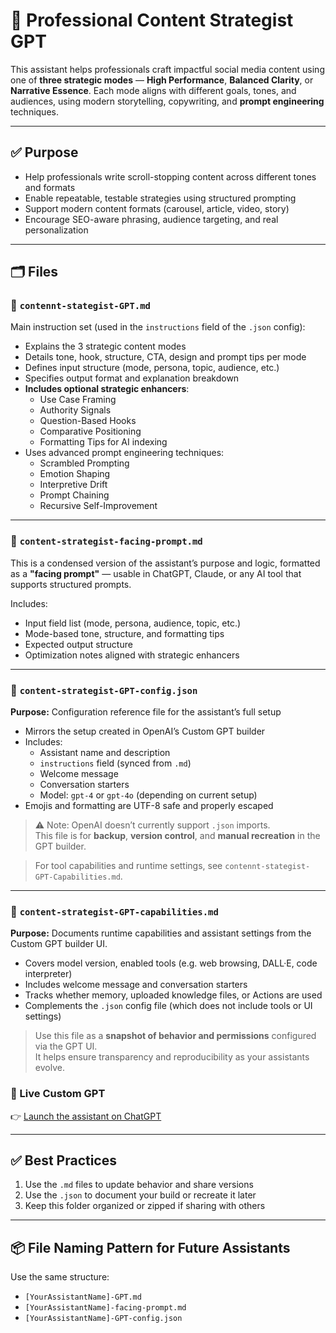 # 🧠 Professional Content Strategist GPT

This assistant helps professionals craft impactful social media content using one of **three strategic modes** — **High Performance**, **Balanced Clarity**, or **Narrative Essence**. Each mode aligns with different goals, tones, and audiences, using modern storytelling, copywriting, and **prompt engineering** techniques.

---

## ✅ Purpose

- Help professionals write scroll-stopping content across different tones and formats  
- Enable repeatable, testable strategies using structured prompting  
- Support modern content formats (carousel, article, video, story)  
- Encourage SEO-aware phrasing, audience targeting, and real personalization  

---

## 🗂 Files

### 📄 `contennt-stategist-GPT.md`

Main instruction set (used in the `instructions` field of the `.json` config):

- Explains the 3 strategic content modes
- Details tone, hook, structure, CTA, design and prompt tips per mode
- Defines input structure (mode, persona, topic, audience, etc.)
- Specifies output format and explanation breakdown
- **Includes optional strategic enhancers**:
  - Use Case Framing
  - Authority Signals
  - Question-Based Hooks
  - Comparative Positioning
  - Formatting Tips for AI indexing
- Uses advanced prompt engineering techniques:
  - Scrambled Prompting
  - Emotion Shaping
  - Interpretive Drift
  - Prompt Chaining
  - Recursive Self-Improvement

---

### 📄 `content-strategist-facing-prompt.md`

This is a condensed version of the assistant’s purpose and logic, formatted as a **"facing prompt"** — usable in ChatGPT, Claude, or any AI tool that supports structured prompts.

Includes:

- Input field list (mode, persona, audience, topic, etc.)
- Mode-based tone, structure, and formatting tips
- Expected output structure
- Optimization notes aligned with strategic enhancers

---

### 🧠 `content-strategist-GPT-config.json`

**Purpose:** Configuration reference file for the assistant’s full setup

- Mirrors the setup created in OpenAI’s Custom GPT builder  
- Includes:
  - Assistant name and description  
  - `instructions` field (synced from `.md`)  
  - Welcome message  
  - Conversation starters  
  - Model: `gpt-4` or `gpt-4o` (depending on current setup)  
- Emojis and formatting are UTF-8 safe and properly escaped

> ⚠️ Note: OpenAI doesn’t currently support `.json` imports.  
> This file is for **backup**, **version control**, and **manual recreation** in the GPT builder.

> For tool capabilities and runtime settings, see `contennt-stategist-GPT-Capabilities.md`.

---

### 🧪 `content-strategist-GPT-capabilities.md`

**Purpose:** Documents runtime capabilities and assistant settings from the Custom GPT builder UI.

- Covers model version, enabled tools (e.g. web browsing, DALL·E, code interpreter)  
- Includes welcome message and conversation starters  
- Tracks whether memory, uploaded knowledge files, or Actions are used  
- Complements the `.json` config file (which does not include tools or UI settings)

> Use this file as a **snapshot of behavior and permissions** configured via the GPT UI.  
> It helps ensure transparency and reproducibility as your assistants evolve.


### 🔗 Live Custom GPT

👉 [Launch the assistant on ChatGPT](https://chatgpt.com/g/g-685e778055e881919209238549e5f902-professional-content-strategist?model=gpt-4)

---

## ✅ Best Practices

1. Use the `.md` files to update behavior and share versions  
2. Use the `.json` to document your build or recreate it later  
3. Keep this folder organized or zipped if sharing with others  

---

## 📦 File Naming Pattern for Future Assistants

Use the same structure:

- `[YourAssistantName]-GPT.md`  
- `[YourAssistantName]-facing-prompt.md`  
- `[YourAssistantName]-GPT-config.json`  
